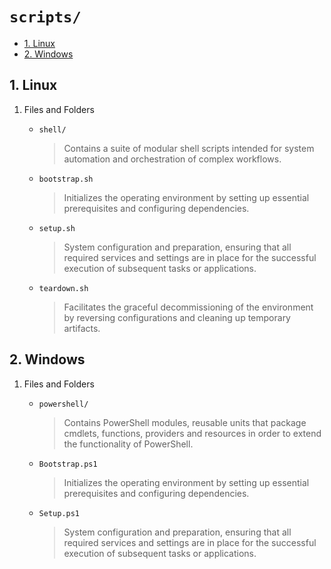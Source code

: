 # `scripts/`

- [1. Linux](#1-linux)
- [2. Windows](#2-windows)

## 1. Linux

1. Files and Folders

    - `shell/`
      > Contains a suite of modular shell scripts intended for system automation and orchestration of complex workflows.

    - `bootstrap.sh`
      > Initializes the operating environment by setting up essential prerequisites and configuring dependencies.

    - `setup.sh`
      > System configuration and preparation, ensuring that all required services and settings are in place for the successful execution of subsequent tasks or applications.

    - `teardown.sh`
      > Facilitates the graceful decommissioning of the environment by reversing configurations and cleaning up temporary artifacts.

## 2. Windows

1. Files and Folders

    - `powershell/`
      > Contains PowerShell modules, reusable units that package cmdlets, functions, providers and resources in order to extend the functionality of PowerShell.

    - `Bootstrap.ps1`
      > Initializes the operating environment by setting up essential prerequisites and configuring dependencies.

    - `Setup.ps1`
      > System configuration and preparation, ensuring that all required services and settings are in place for the successful execution of subsequent tasks or applications.
